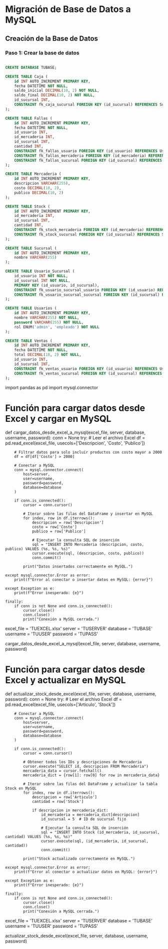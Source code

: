 # Migración de Base de Datos a MySQL

## Creación de la Base de Datos

### Paso 1: Crear la base de datos

```sql

CREATE DATABASE TUBASE;

CREATE TABLE Caja (
    id INT AUTO_INCREMENT PRIMARY KEY,
    fecha DATETIME NOT NULL,
    saldo_inicial DECIMAL(10, 2) NOT NULL,
    saldo_final DECIMAL(10, 2) NOT NULL,
    id_sucursal INT,
    CONSTRAINT fk_caja_sucursal FOREIGN KEY (id_sucursal) REFERENCES Sucursal(id)
);

CREATE TABLE Fallas (
    id INT AUTO_INCREMENT PRIMARY KEY,
    fecha DATETIME NOT NULL,
    id_usuario INT,
    id_mercaderia INT,
    id_sucursal INT,
    cantidad INT,
    CONSTRAINT fk_fallas_usuario FOREIGN KEY (id_usuario) REFERENCES Usuarios(id),
    CONSTRAINT fk_fallas_mercaderia FOREIGN KEY (id_mercaderia) REFERENCES Mercaderia(id),
    CONSTRAINT fk_fallas_sucursal FOREIGN KEY (id_sucursal) REFERENCES Sucursal(id)
);

CREATE TABLE Mercaderia (
    id INT AUTO_INCREMENT PRIMARY KEY,
    descripcion VARCHAR(255),
    costo DECIMAL(10, 2),
    publico DECIMAL(10, 2)
);

CREATE TABLE Stock (
    id INT AUTO_INCREMENT PRIMARY KEY,
    id_mercaderia INT,
    id_sucursal INT,
    cantidad INT,
    CONSTRAINT fk_stock_mercaderia FOREIGN KEY (id_mercaderia) REFERENCES Mercaderia(id),
    CONSTRAINT fk_stock_sucursal FOREIGN KEY (id_sucursal) REFERENCES Sucursal(id)
);

CREATE TABLE Sucursal (
    id INT AUTO_INCREMENT PRIMARY KEY,
    nombre VARCHAR(255)
);

CREATE TABLE Usuario_Sucursal (
    id_usuario INT NOT NULL,
    id_sucursal INT NOT NULL,
    PRIMARY KEY (id_usuario, id_sucursal),
    CONSTRAINT fk_usuario_sucursal_usuario FOREIGN KEY (id_usuario) REFERENCES Usuarios(id),
    CONSTRAINT fk_usuario_sucursal_sucursal FOREIGN KEY (id_sucursal) REFERENCES Sucursal(id)
);

CREATE TABLE Usuarios (
    id INT AUTO_INCREMENT PRIMARY KEY,
    nombre VARCHAR(255) NOT NULL,
    password VARCHAR(255) NOT NULL,
    rol ENUM('admin', 'empleado') NOT NULL
);

CREATE TABLE Ventas (
    id INT AUTO_INCREMENT PRIMARY KEY,
    fecha DATETIME NOT NULL,
    total DECIMAL(10, 2) NOT NULL,
    id_usuario INT,
    id_sucursal INT,
    CONSTRAINT fk_ventas_usuario FOREIGN KEY (id_usuario) REFERENCES Usuarios(id),
    CONSTRAINT fk_ventas_sucursal FOREIGN KEY (id_sucursal) REFERENCES Sucursal(id)
);

```

import pandas as pd
import mysql.connector

# Función para cargar datos desde Excel y cargar en MySQL

def cargar_datos_desde_excel_a_mysql(excel_file, server, database, username, password):
    conn = None
    try:
        # Leer el archivo Excel
        df = pd.read_excel(excel_file, usecols=['Descripcion', 'Costo', 'Publico'])

        # Filtrar datos para solo incluir productos con costo mayor a 2000
        df = df[df['Costo'] > 2000]

        # Conectar a MySQL
        conn = mysql.connector.connect(
            host=server,
            user=username,
            password=password,
            database=database
        )

        if conn.is_connected():
            cursor = conn.cursor()

            # Iterar sobre las filas del DataFrame y insertar en MySQL
            for index, row in df.iterrows():
                descripcion = row['Descripcion']
                costo = row['Costo']
                publico = row['Publico']

                # Ejecutar la consulta SQL de inserción
                sql = "INSERT INTO Mercaderia (descripcion, costo, publico) VALUES (%s, %s, %s)"
                cursor.execute(sql, (descripcion, costo, publico))
                conn.commit()

            print("Datos insertados correctamente en MySQL.")

    except mysql.connector.Error as error:
        print(f"Error al conectar o insertar datos en MySQL: {error}")

    except Exception as e:
        print(f"Error inesperado: {e}")

    finally:
        if conn is not None and conn.is_connected():
            cursor.close()
            conn.close()
            print("Conexión a MySQL cerrada.")

excel_file = 'TUEXCEL.xlsx'
server = 'TUSERVER'
database = 'TUBASE'
username = 'TUUSER'
password = 'TUPASS'

cargar_datos_desde_excel_a_mysql(excel_file, server, database, username, password)

# Función para cargar datos desde Excel y actualizar en MySQL
def actualizar_stock_desde_excel(excel_file, server, database, username, password):
    conn = None
    try:
        # Leer el archivo Excel
        df = pd.read_excel(excel_file, usecols=['Articulo', 'Stock'])

        # Conectar a MySQL
        conn = mysql.connector.connect(
            host=server,
            user=username,
            password=password,
            database=database
        )

        if conn.is_connected():
            cursor = conn.cursor()

            # Obtener todos los IDs y descripciones de Mercaderia
            cursor.execute("SELECT id, descripcion FROM Mercaderia")
            mercaderia_data = cursor.fetchall()
            mercaderia_dict = {row[1]: row[0] for row in mercaderia_data}

            # Iterar sobre las filas del DataFrame y actualizar la tabla Stock en MySQL
            for index, row in df.iterrows():
                descripcion = row['Articulo']
                cantidad = row['Stock']

                if descripcion in mercaderia_dict:
                    id_mercaderia = mercaderia_dict[descripcion]
                    id_sucursal = 5  # ID de sucursal fijo

                    # Ejecutar la consulta SQL de inserción
                    sql = "INSERT INTO Stock (id_mercaderia, id_sucursal, cantidad) VALUES (%s, %s, %s)"
                    cursor.execute(sql, (id_mercaderia, id_sucursal, cantidad))
                    conn.commit()

            print("Stock actualizado correctamente en MySQL.")

    except mysql.connector.Error as error:
        print(f"Error al conectar o actualizar datos en MySQL: {error}")

    except Exception as e:
        print(f"Error inesperado: {e}")

    finally:
        if conn is not None and conn.is_connected():
            cursor.close()
            conn.close()
            print("Conexión a MySQL cerrada.")

excel_file = 'TUEXCEL.xlsx'
server = 'TUSERVER'
database = 'TUBASE'
username = 'TUUSER'
password = 'TUPASS'

actualizar_stock_desde_excel(excel_file, server, database, username, password)
